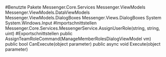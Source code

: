 #Benutzte Pakete
Messenger.Core.Services
Messenger.ViewModels
Messenger.ViewModels.DataViewModels
Messenger.ViewModels.DialogBoxes
Messenger.Views.DialogBoxes
System
System.Windows.Input
#Importschnittstellen
Messenger.Core.Services.MessengerService.AssignUserRole(string, string, uint)
#Exportschnittstellen
public AssignTeamRoleCommand(ManageMemberRolesDialogViewModel vm)
public bool CanExecute(object parameter)
public async void Execute(object parameter)
